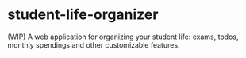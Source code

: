 # student-life-organizer
(WIP) A web application for organizing your student life: exams, todos, monthly spendings and other customizable features.
